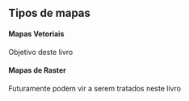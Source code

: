 

## Tipos de mapas

#### Mapas Vetoriais

Objetivo deste livro

#### Mapas de Raster

Futuramente podem vir a serem tratados neste livro
